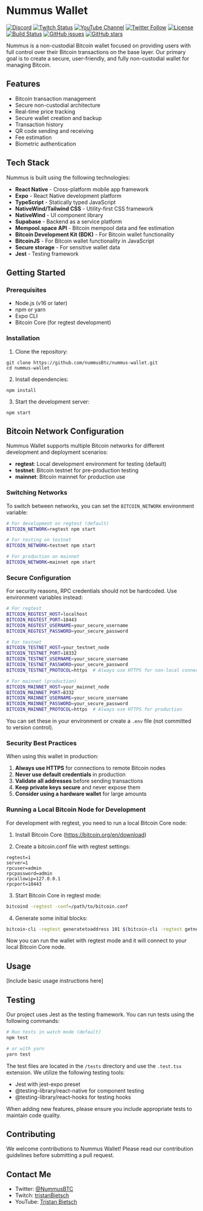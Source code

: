 # Nummus Wallet

[![Discord](https://img.shields.io/discord/1328209986324660264?color=7289DA&label=Discord&logo=discord&logoColor=white)](https://discord.gg/ESu8yjhuGn)
[![Twitch Status](https://img.shields.io/twitch/status/tristanBietsch?style=social)](https://www.twitch.tv/tristanBietsch)
[![YouTube Channel](https://img.shields.io/youtube/channel/subscribers/UCV1axOOfemDa1PI-WgRkj7Q?style=social)](https://www.youtube.com/@TristanBietsch)
[![Twitter Follow](https://img.shields.io/twitter/follow/NummusBTC?style=social)](https://twitter.com/NummusBTC)
[![License](https://img.shields.io/github/license/NummusBTC/nummus-wallet)](LICENSE)
[![Build Status](https://img.shields.io/badge/build-passing-brightgreen)](https://github.com/NummusBTC/nummus-wallet)
[![GitHub issues](https://img.shields.io/github/issues/NummusBTC/nummus-wallet)](https://github.com/NummusBTC/nummus-wallet/issues)
[![GitHub stars](https://img.shields.io/github/stars/NummusBTC/nummus-wallet)](https://github.com/NummusBTC/nummus-wallet/stargazers)

Nummus is a non-custodial Bitcoin wallet focused on providing users with full control over their Bitcoin transactions on the base layer. Our primary goal is to create a secure, user-friendly, and fully non-custodial wallet for managing Bitcoin.

## Features

- Bitcoin transaction management
- Secure non-custodial architecture
- Real-time price tracking
- Secure wallet creation and backup
- Transaction history
- QR code sending and receiving
- Fee estimation
- Biometric authentication

## Tech Stack

Nummus is built using the following technologies:

- **React Native** - Cross-platform mobile app framework
- **Expo** - React Native development platform
- **TypeScript** - Statically typed JavaScript
- **NativeWind/Tailwind CSS** - Utility-first CSS framework
- **NativeWind** - UI component library
- **Supabase** - Backend as a service platform
- **Mempool.space API** - Bitcoin mempool data and fee estimation
- **Bitcoin Development Kit (BDK)** - For Bitcoin wallet functionality
- **BitcoinJS** - For Bitcoin wallet functionality in JavaScript
- **Secure storage** - For sensitive wallet data
- **Jest** - Testing framework

## Getting Started

### Prerequisites

- Node.js (v16 or later)
- npm or yarn
- Expo CLI
- Bitcoin Core (for regtest development)

### Installation

1. Clone the repository:
```
git clone https://github.com/nummusBtc/nummus-wallet.git
cd nummus-wallet
```

2. Install dependencies:
```
npm install
```

3. Start the development server:
```
npm start
```

## Bitcoin Network Configuration

Nummus Wallet supports multiple Bitcoin networks for different development and deployment scenarios:

- **regtest**: Local development environment for testing (default)
- **testnet**: Bitcoin testnet for pre-production testing
- **mainnet**: Bitcoin mainnet for production use

### Switching Networks

To switch between networks, you can set the `BITCOIN_NETWORK` environment variable:

```bash
# For development on regtest (default)
BITCOIN_NETWORK=regtest npm start

# For testing on testnet
BITCOIN_NETWORK=testnet npm start

# For production on mainnet
BITCOIN_NETWORK=mainnet npm start
```

### Secure Configuration

For security reasons, RPC credentials should not be hardcoded. Use environment variables instead:

```bash
# For regtest
BITCOIN_REGTEST_HOST=localhost
BITCOIN_REGTEST_PORT=18443
BITCOIN_REGTEST_USERNAME=your_secure_username
BITCOIN_REGTEST_PASSWORD=your_secure_password

# For testnet
BITCOIN_TESTNET_HOST=your_testnet_node
BITCOIN_TESTNET_PORT=18332
BITCOIN_TESTNET_USERNAME=your_secure_username
BITCOIN_TESTNET_PASSWORD=your_secure_password
BITCOIN_TESTNET_PROTOCOL=https  # Always use HTTPS for non-local connections

# For mainnet (production)
BITCOIN_MAINNET_HOST=your_mainnet_node
BITCOIN_MAINNET_PORT=8332
BITCOIN_MAINNET_USERNAME=your_secure_username
BITCOIN_MAINNET_PASSWORD=your_secure_password
BITCOIN_MAINNET_PROTOCOL=https  # Always use HTTPS for production
```

You can set these in your environment or create a `.env` file (not committed to version control).

### Security Best Practices

When using this wallet in production:

1. **Always use HTTPS** for connections to remote Bitcoin nodes
2. **Never use default credentials** in production
3. **Validate all addresses** before sending transactions
4. **Keep private keys secure** and never expose them
5. **Consider using a hardware wallet** for large amounts

### Running a Local Bitcoin Node for Development

For development with regtest, you need to run a local Bitcoin Core node:

1. Install Bitcoin Core (https://bitcoin.org/en/download)

2. Create a bitcoin.conf file with regtest settings:

```
regtest=1
server=1
rpcuser=admin
rpcpassword=admin
rpcallowip=127.0.0.1
rpcport=18443
```

3. Start Bitcoin Core in regtest mode:

```bash
bitcoind -regtest -conf=/path/to/bitcoin.conf
```

4. Generate some initial blocks:

```bash
bitcoin-cli -regtest generatetoaddress 101 $(bitcoin-cli -regtest getnewaddress)
```

Now you can run the wallet with regtest mode and it will connect to your local Bitcoin Core node.

## Usage

[Include basic usage instructions here]

## Testing

Our project uses Jest as the testing framework. You can run tests using the following commands:

```bash
# Run tests in watch mode (default)
npm test

# or with yarn
yarn test
```

The test files are located in the `/tests` directory and use the `.test.tsx` extension. We utilize the following testing tools:

- Jest with jest-expo preset
- @testing-library/react-native for component testing
- @testing-library/react-hooks for testing hooks

When adding new features, please ensure you include appropriate tests to maintain code quality.

## Contributing

We welcome contributions to Nummus Wallet! Please read our contribution guidelines before submitting a pull request.


## Contact Me

- Twitter: [@NummusBTC](https://twitter.com/NummusBTC)
- Twitch: [tristanBietsch](https://www.twitch.tv/tristanBietsch)
- YouTube: [Tristan Bietsch](https://www.youtube.com/@TristanBietsch)